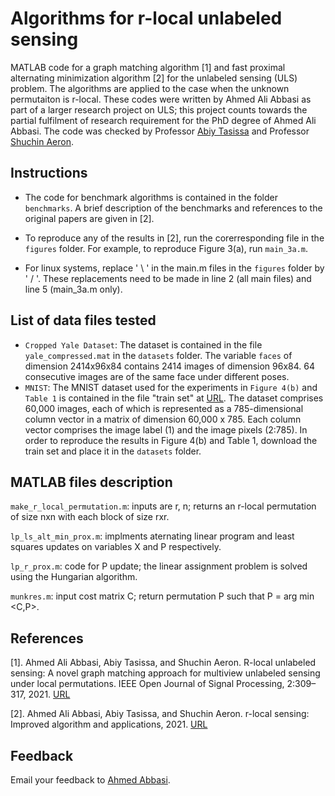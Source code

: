 # Algorithms for r-local unlabeled sensing

MATLAB code for a graph matching algorithm [1] and fast proximal alternating minimization algorithm [2] for the unlabeled sensing (ULS) problem. The algorithms are applied to the case when the unknown permutaiton is r-local. These codes were written by Ahmed Ali Abbasi as part of a larger research project on ULS; this project counts towards the partial fulfilment of research requirement for the PhD degree of Ahmed Ali Abbasi. The code was checked by Professor [Abiy Tasissa](http://sites.tufts.edu/atasissa/) and Professor  [Shuchin Aeron](http://www.ece.tufts.edu/~shuchin/). 

## Instructions

* The code for benchmark algorithms is contained in the folder `benchmarks`. A brief description of the benchmarks and references to the original papers are given in [2].

* To reproduce any of the results in [2], run the corerresponding file in the `figures` folder. For example, to reproduce Figure 3(a), run `main_3a.m`.

* For linux systems, replace ' \ ' in the main.m files in the `figures` folder by ' / '. These replacements need to be made in line 2 (all main files) and line 5 (main_3a.m only). 
 

## List of data files tested
* `Cropped Yale Dataset`: The dataset is contained in the file `yale_compressed.mat` in the `datasets` folder. The variable `faces` of dimension 2414x96x84 contains 2414 images of dimension 96x84. 64 consecutive images are of the same face under different poses. 
* `MNIST`: The MNIST dataset used for the experiments in `Figure 4(b)` and `Table 1` is contained in the file "train set" at [URL](https://pjreddie.com/projects/mnist-in-csv/). The dataset comprises 60,000 images, each of which is represented as a 785-dimensional column vector in a matrix of dimension 60,000 x 785.  Each column vector comprises the image label (1) and the image pixeIs (2:785). In order to reproduce the results in Figure 4(b) and Table 1, download the train set and place it in the `datasets` folder.




## MATLAB files description
`make_r_local_permutation.m`: inputs are r, n; returns  an r-local permutation of size nxn with each block of size rxr. 

`lp_ls_alt_min_prox.m`: implments aternating linear program and least squares updates on variables X and P respectively. 

`lp_r_prox.m`: code for P update; the linear assignment problem is solved using the Hungarian algorithm.

`munkres.m`: input cost matrix C; return permutation P such that P = arg min <C,P>.



## References

[1]. Ahmed Ali Abbasi, Abiy Tasissa, and Shuchin Aeron. R-local unlabeled sensing: A novel graph matching approach for multiview unlabeled sensing under local permutations. IEEE Open Journal of Signal Processing, 2:309–317, 2021.
[URL](https://ieeexplore.ieee.org/document/9440727)


[2]. Ahmed Ali Abbasi, Abiy Tasissa, and Shuchin Aeron.  r-local sensing:  Improved algorithm and applications, 2021.
[URL](https://arxiv.org/abs/2110.14034)



## Feedback

Email your feedback to <a href="mailto:ahmed.abbasi@tufts.edu">Ahmed Abbasi</a>.
